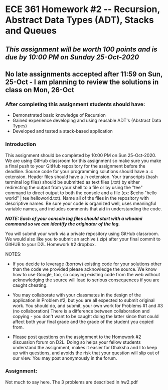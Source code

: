 # ECE 361 Homework #2 -- Recursion, Abstract Data Types (ADT), Stacks and Queues
## <i>This assignment will be worth 100 points and is due by 10:00 PM on Sunday 25-Oct-2020</i>
## <b>No late assignments accepted after 11:59 on Sun, 25-Oct - I am planning to review the solutions in class on Mon, 26-Oct</b>

### After completing this assignment students should have:
- Demonstrated basic knowledge of Recursion
- Gained experience developing and using reusable ADT's (Abstract Data Types)
- Developed and tested a stack-based application


### Introduction

This assignment should be completed by 10:00 PM on Sun 25-Oct-2020.  We are using GitHub classroom for this assignment so make sure you make a final push to your GitHub repository for the assignment before the deadline.  Source code for your programming solutions should have a .c extension.  Header files should have a .h extension.  Your transcripts (bash terminal log files) should be submitted as text files (.txt) by either redirecting the output from your shell to a file or by using the "tee" command to direct output to both the console and a file (ex: $echo "hello world" | tee helloworld.txt).  Name all of the files in the repository with descriptive names.  Be sure your code is organized well, uses meaningful variable names, and includes comments that aid in understanding the code.

<b><i> NOTE: Each of your console log files should start with a whoami command so we can identify the originator of the log.</i></b>


You will submit your work via a private repository using GitHub classroom. We would also like you to submit an archive (.zip) after your final commit to GitHUB to your D2L Homework #2 dropbox.

NOTES:
-  If you decide to leverage (borrow) existing code for your solutions other than the code we provided please acknowledge the source. We know how to use Google, too, so copying existing code from the web without acknowledging the source will lead to serious consequences if you are caught cheating.

- You may collaborate with your classmates in the design of the application in Problem #2, but you are all expected to submit original work.  You should do, and submit, your own work for Problems #1 and #3 (no collaboration) There is a difference between collaboration and copying - you don't want to be caught doing the latter since that could affect both your final grade and the grade of the student you copied from.

- Please post questions on the assignment to the Homework #2 discussion forum on D2L.  Doing so helps your fellow students understand the assignment, makes it easier for Dhaksha and I to keep up with questions, and avoids the risk that your question will slip out of our view.  You may post anonymously in the forum.

### Assignment:
Not much to say here.  The 3 problems are described in hw2.pdf
